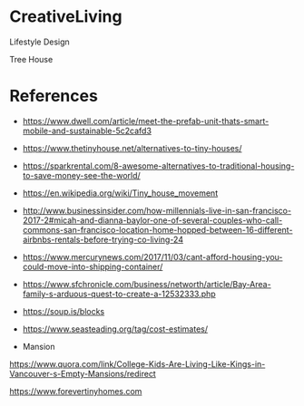 # CreativeLiving
Lifestyle Design

Tree House

# References

+ https://www.dwell.com/article/meet-the-prefab-unit-thats-smart-mobile-and-sustainable-5c2cafd3

+ https://www.thetinyhouse.net/alternatives-to-tiny-houses/

+ https://sparkrental.com/8-awesome-alternatives-to-traditional-housing-to-save-money-see-the-world/

+ https://en.wikipedia.org/wiki/Tiny_house_movement

+ http://www.businessinsider.com/how-millennials-live-in-san-francisco-2017-2#micah-and-dianna-baylor-one-of-several-couples-who-call-commons-san-francisco-location-home-hopped-between-16-different-airbnbs-rentals-before-trying-co-living-24

+ https://www.mercurynews.com/2017/11/03/cant-afford-housing-you-could-move-into-shipping-container/

+ https://www.sfchronicle.com/business/networth/article/Bay-Area-family-s-arduous-quest-to-create-a-12532333.php

+ https://soup.is/blocks

+ https://www.seasteading.org/tag/cost-estimates/

+ Mansion

https://www.quora.com/link/College-Kids-Are-Living-Like-Kings-in-Vancouver-s-Empty-Mansions/redirect

https://www.forevertinyhomes.com
